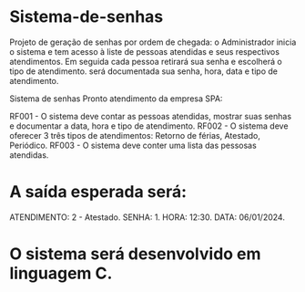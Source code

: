 # Sistema-de-senhas
Projeto de geração de senhas por ordem de chegada:
o Administrador inicia o sistema e tem acesso à liste de pessoas atendidas e seus respectivos
atendimentos.
Em seguida cada pessoa retirará sua senha e escolherá  o tipo de atendimento.
será documentada sua senha, hora, data e tipo de atendimento.

Sistema de senhas Pronto atendimento da empresa SPA:

RF001 - O sistema deve contar as pessoas atendidas, mostrar suas senhas e documentar a data, hora e tipo de atendimento.
RF002 - O sistema deve oferecer 3 três tipos de atendimentos: Retorno de férias, Atestado, Periódico.
RF003 - O sistema deve conter uma lista das pessosas atendidas.

# A saída esperada será:
ATENDIMENTO: 2 - Atestado.
SENHA: 1.
HORA: 12:30.
DATA: 06/01/2024.

# O sistema será desenvolvido em linguagem C.
